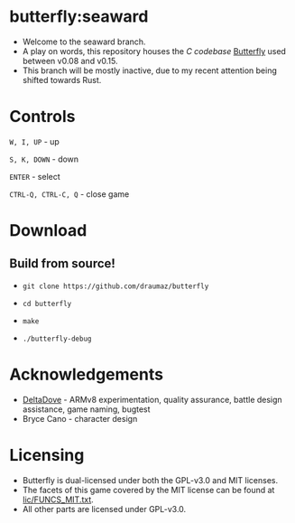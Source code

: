 # butterfly:seaward
- Welcome to the seaward branch. 
- A play on words, this repository houses the *C codebase* <a href="https://github.com/draumaz/butterfly">Butterfly</a> used between v0.08 and v0.15. 
- This branch will be mostly inactive, due to my recent attention being shifted towards Rust.

# Controls

```W, I, UP``` - up

```S, K, DOWN``` - down

```ENTER``` - select

```CTRL-Q, CTRL-C, Q``` - close game

# Download

## Build from source!

- ```git clone https://github.com/draumaz/butterfly```

- ```cd butterfly```

- ```make```

- ```./butterfly-debug```

# Acknowledgements

- <a href="https://github.com/DeltaDove">DeltaDove</a> - ARMv8 experimentation, quality assurance, battle design assistance, game naming, bugtest
- Bryce Cano - character design

# Licensing

- Butterfly is dual-licensed under both the GPL-v3.0 and MIT licenses.
- The facets of this game covered by the MIT license can be found at <a href="https://github.com/draumaz/butterfly/blob/main/lic/FUNCS_MIT.txt">lic/FUNCS_MIT.txt</a>. 
- All other parts are licensed under GPL-v3.0.
